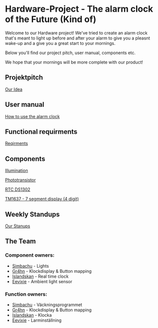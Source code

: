 # Hardware-Project - The alarm clock of the Future (Kind of)

Welcome to our Hardware project! We've tried to create an alarm clock that's meant to light up before and after your alarm to give you a pleasnt wake-up and a give you a great start to your mornings.

Below you'll find our project pitch, user manual, components etc. 

We hope that your mornings will be more complete with our product!


## Projektpitch
[Our Idea](https://github.com/Gr4hn/Hardware-Project/wiki/Projekt-pitch)

## User manual
[How to use the alarm clock](https://github.com/Gr4hn/Hardware-Project/wiki/How-to-use-the-alarm-clock) 

## Functional requirments
[Reqirments](https://github.com/Gr4hn/Hardware-Project/wiki/Functional-requirements-Funktionella-krav)

## Components
[Illumination](https://github.com/Gr4hn/Hardware-Project/wiki/Component:-Illumination)

[Phototransistor](https://github.com/Gr4hn/Hardware-Project/wiki/Component:-Phototransistor-%5BL%E2%80%907113P3C%5D)

[RTC DS1302](https://github.com/Gr4hn/Hardware-Project/wiki/Component:-RTC-DS1302-module)

[TM1637 - 7 segment display (4 digit)](https://github.com/Gr4hn/Hardware-Project/wiki/Component:-TM1637-Four-digit-7%E2%80%90segment-display)

## Weekly Standups

[Our Stanups](https://github.com/Gr4hn/Hardware-Project/wiki/Weekly-standups)

## The Team
### Component owners:
* [Simbachu](https://github.com/simbachu) - Lights
* [Gr4hn](https://github.com/Gr4hn) - Klockdisplay & Button mapping
* [Islandskan](https://github.com/islandskan) - Real time clock
* [Eevixie](https://github.com/eevixie) - Ambient light sensor

### Function owners:
* [Simbachu](https://github.com/simbachu) - Väckningsprogrammet
* [Gr4hn](https://github.com/Gr4hn) - Klockdisplay & Button mapping
* [Islandskan](https://github.com/islandskan) - Klocka
* [Eevixie](https://github.com/eevixie) - Larminställning
